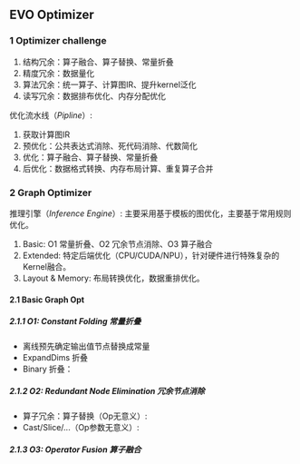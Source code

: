 
## EVO Optimizer

### 1 Optimizer challenge

1. 结构冗余：算子融合、算子替换、常量折叠
2. 精度冗余：数据量化
3. 算法冗余：统一算子、计算图IR、提升kernel泛化
4. 读写冗余：数据排布优化、内存分配优化

优化流水线（*Pipline*）:

1. 获取计算图IR
2. 预优化：公共表达式消除、死代码消除、代数简化
3. 优化：算子融合、算子替换、常量折叠
4. 后优化：数据格式转换、内存布局计算、重复算子合并

### 2 Graph Optimizer

推理引擎（*Inference Engine*）: 主要采用基于模板的图优化，主要基于常用规则优化。

1. Basic: O1 常量折叠、O2 冗余节点消除、O3 算子融合
2. Extended: 特定后端优化（CPU/CUDA/NPU），针对硬件进行特殊复杂的Kernel融合。
3. Layout & Memory: 布局转换优化，数据重排优化。


#### 2.1 Basic Graph Opt

##### 2.1.1 O1: Constant Folding 常量折叠

- 离线预先确定输出值节点替换成常量
- ExpandDims 折叠
- Binary 折叠：


##### 2.1.2 O2: Redundant Node Elimination 冗余节点消除

- 算子冗余：算子替换（Op无意义）:
- Cast/Slice/...（Op参数无意义）:

##### 2.1.3 O3: Operator Fusion 算子融合

